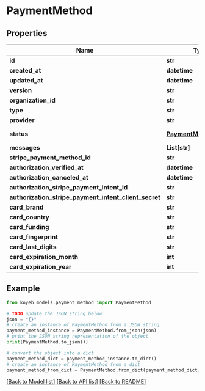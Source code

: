# PaymentMethod


## Properties

Name | Type | Description | Notes
------------ | ------------- | ------------- | -------------
**id** | **str** |  | [optional] 
**created_at** | **datetime** |  | [optional] 
**updated_at** | **datetime** |  | [optional] 
**version** | **str** |  | [optional] 
**organization_id** | **str** |  | [optional] 
**type** | **str** |  | [optional] 
**provider** | **str** |  | [optional] 
**status** | [**PaymentMethodStatus**](PaymentMethodStatus.md) |  | [optional] [default to PaymentMethodStatus.INVALID]
**messages** | **List[str]** |  | [optional] 
**stripe_payment_method_id** | **str** |  | [optional] 
**authorization_verified_at** | **datetime** |  | [optional] 
**authorization_canceled_at** | **datetime** |  | [optional] 
**authorization_stripe_payment_intent_id** | **str** |  | [optional] 
**authorization_stripe_payment_intent_client_secret** | **str** |  | [optional] 
**card_brand** | **str** |  | [optional] 
**card_country** | **str** |  | [optional] 
**card_funding** | **str** |  | [optional] 
**card_fingerprint** | **str** |  | [optional] 
**card_last_digits** | **str** |  | [optional] 
**card_expiration_month** | **int** |  | [optional] 
**card_expiration_year** | **int** |  | [optional] 

## Example

```python
from koyeb.models.payment_method import PaymentMethod

# TODO update the JSON string below
json = "{}"
# create an instance of PaymentMethod from a JSON string
payment_method_instance = PaymentMethod.from_json(json)
# print the JSON string representation of the object
print(PaymentMethod.to_json())

# convert the object into a dict
payment_method_dict = payment_method_instance.to_dict()
# create an instance of PaymentMethod from a dict
payment_method_from_dict = PaymentMethod.from_dict(payment_method_dict)
```
[[Back to Model list]](../README.md#documentation-for-models) [[Back to API list]](../README.md#documentation-for-api-endpoints) [[Back to README]](../README.md)


